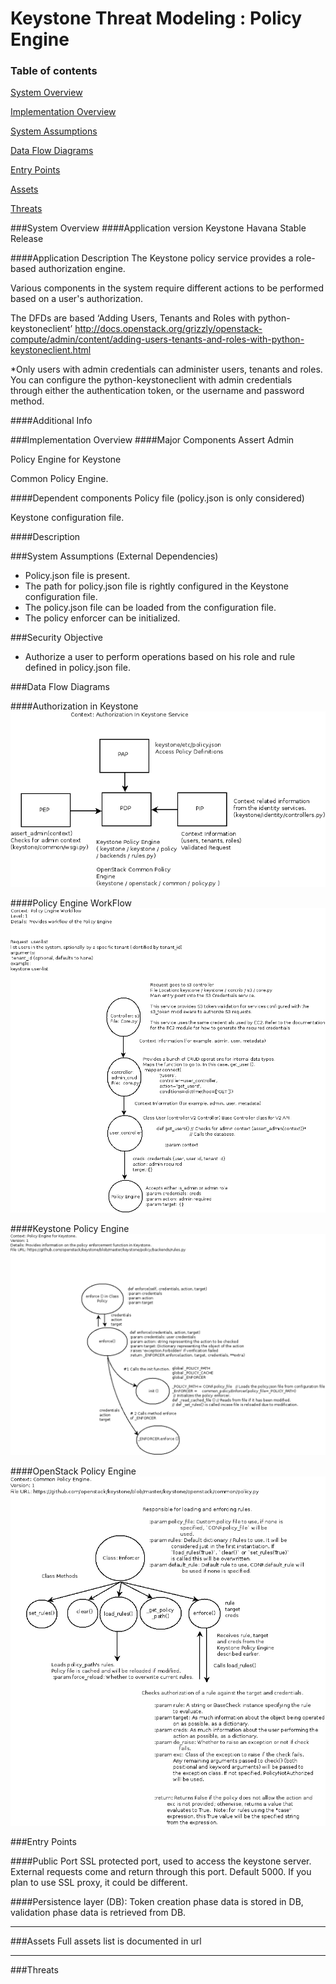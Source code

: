 
Keystone Threat Modeling : Policy Engine
========================================
### Table of contents
[System Overview](#system)

[Implementation Overview](#implementation)

[System Assumptions](#assumption)

[Data Flow Diagrams](#dfd)

[Entry Points](#entry)

[Assets](#asset)

[Threats](#threats)

<a name="system"/>
###System Overview
####Application version
Keystone Havana Stable Release
   
####Application Description
The Keystone policy service provides a role-based authorization engine.

Various components in the system require different actions to be performed based on a user's authorization.

The DFDs are based ‘Adding Users, Tenants and Roles with python-keystoneclient’ http://docs.openstack.org/grizzly/openstack-compute/admin/content/adding-users-tenants-and-roles-with-python-keystoneclient.html

*Only users with admin credentials can administer users, tenants and roles. You can configure the python-keystoneclient with admin credentials through either the authentication token, or the username and password method.

####Additional Info


<a name="implementation"/>
###Implementation Overview
####Major Components
Assert Admin

Policy Engine for Keystone 

Common Policy Engine. 

####Dependent components
Policy file (policy.json is only considered)  

Keystone configuration file.

####Description

<a name="assumption"/>

###System Assumptions (External Dependencies)
 -  Policy.json file is present.
 -  The path for policy.json file is rightly configured in the Keystone configuration file.
 -  The policy.json file can be loaded from the configuration file.
 -  The policy enforcer can be initialized.
    
###Security Objective
 - Authorize a user to perform operations based on his role and rule defined in policy.json file.
 

<a name="dfd"/>
###Data Flow Diagrams 

####Authorization in Keystone
![Image Description Here!!!][1]

####Policy Engine WorkFlow
![Image Description Here!!!][2]

####Keystone Policy Engine
![Image Description Here!!!][3]

####OpenStack Policy Engine
![Image Description Here !!!][4]

<a name="entry"/>
###Entry Points

####Public Port
SSL protected port, used to access the keystone server. External requests come and return through this port. Default 5000. If you plan to use SSL proxy, it could be different.

####Persistence layer (DB):
Token creation phase data is stored in DB, validation phase data is retrieved from DB.

----------
<a name="asset"/>
###Assets
Full assets list is documented in url

----------
<a name="threats"/>
###Threats

  [1]: images/DFD_Keystone_Policy_Authorization.png
  [2]: images/DFD_Keystone_Policy_PolicyEngineFlow.png
  [3]: images/DFD_Keystone_Policy_PolicyRule.png
  [4]: images/DFD_Keystone_Policy_CommonPolicyEngine.png
 
  
  